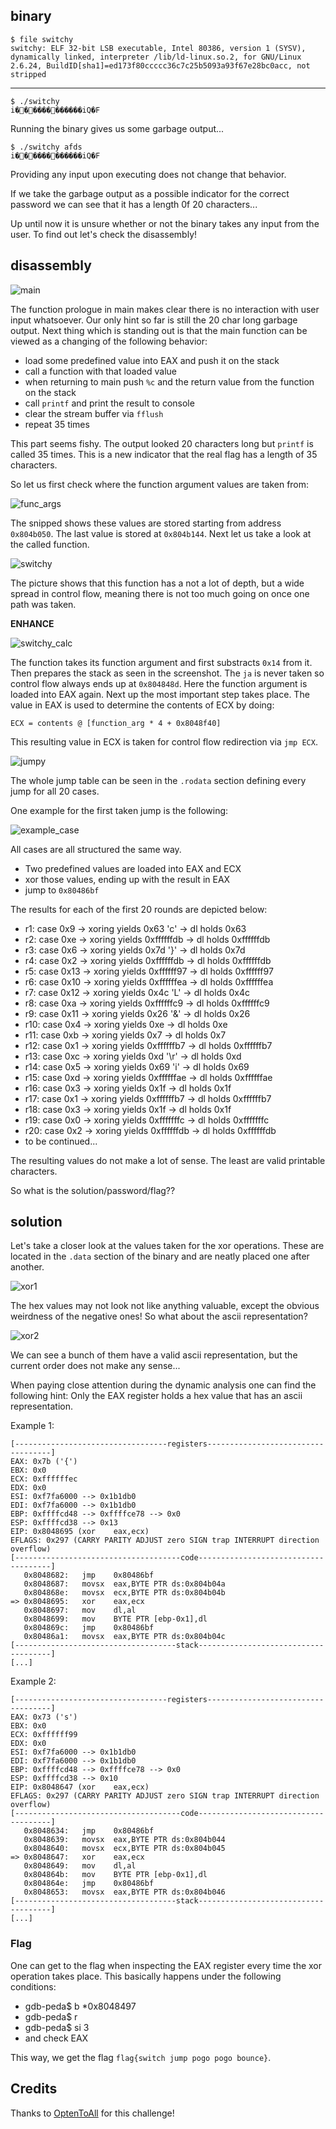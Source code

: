 ## binary

	$ file switchy
	switchy: ELF 32-bit LSB executable, Intel 80386, version 1 (SYSV), dynamically linked, interpreter /lib/ld-linux.so.2, for GNU/Linux 2.6.24, BuildID[sha1]=ed173f80ccccc36c7c25b5093a93f67e28bc0acc, not stripped

----
	$ ./switchy 
	i������������iQ�F


Running the binary gives us some garbage output...

	$ ./switchy afds
	i������������iQ�F
	
Providing any input upon executing does not change that behavior.

If we take the garbage output as a possible indicator for the correct password we can see that it has a length 0f 20 characters...

Up until now it is unsure whether or not the binary takes any input from the user. To find out let's check the disassembly!

## disassembly

![main](https://github.com/0x00rick/reverse_engineering/blob/master/switchy/images/main1.png)

The function prologue in main makes clear there is no interaction with user input whatsoever.
Our only hint so far is still the 20 char long garbage output.
Next thing which  is standing out is that the main function can be viewed as a changing of the following behavior:

* load some predefined value into EAX and push it on the stack
* call a function with that loaded value
* when returning to main push `%c` and the return value from the function on the stack
* call `printf` and print the result to console
* clear the stream buffer via `fflush`
* repeat 35 times

This part seems fishy. The output looked 20 characters long but `printf` is called 35 times.
This is a new indicator that the real flag has a length of 35 characters.

So let us first check where the function argument values are taken from:


![func_args](https://github.com/0x00rick/reverse_engineering/blob/master/switchy/images/func_args.png)

The snipped shows these values are stored starting from address `0x804b050`. The last value is stored at `0x804b144`.
Next let us take a look at the called function.

![switchy](https://github.com/0x00rick/reverse_engineering/blob/master/switchy/images/switchy.png)

The picture shows that this function has a not a lot of depth, but a wide spread in control flow, meaning there is not too much going on once one path was taken.

**ENHANCE**

![switchy_calc](https://github.com/0x00rick/reverse_engineering/blob/master/switchy/images/switchy_calc.png)

The function takes its function argument and first substracts `0x14` from it. Then prepares the stack as seen in the screenshot.
The `ja` is never taken so control flow always ends up at `0x804848d`.
Here the function argument is loaded into EAX again.
Next up the most important step takes place.
The value in EAX is used to determine the contents of ECX by doing:

	
	ECX = contents @ [function_arg * 4 + 0x8048f40]
	

This resulting value in ECX is taken for control flow redirection via `jmp ECX`.
	
![jumpy](https://github.com/0x00rick/reverse_engineering/blob/master/switchy/images/jumpy.png)

The whole jump table can be seen in the `.rodata` section defining every jump for all 20 cases.

One example for the first taken jump is the following:

![example_case](https://github.com/0x00rick/reverse_engineering/blob/master/switchy/images/example_case.png)

All cases are all structured the same way.

* Two predefined values are loaded into EAX and ECX
* xor those values, ending up with the result in EAX
* jump to `0x80486bf`

The results for each of the first 20 rounds are depicted below:

* r1: case 0x9 -> xoring yields 0x63 'c' -> dl holds 0x63
* r2: case 0xe -> xoring yields 0xffffffdb -> dl holds 0xffffffdb
* r3: case 0x6 -> xoring yields 0x7d '}' -> dl holds 0x7d
* r4: case 0x2 -> xoring yields 0xffffffdb -> dl holds 0xffffffdb
* r5: case 0x13 -> xoring yields 0xffffff97 -> dl holds 0xffffff97
* r6: case 0x10 -> xoring yields 0xffffffea -> dl holds 0xffffffea
* r7: case 0x12 -> xoring yields 0x4c 'L' -> dl holds 0x4c
* r8: case 0xa -> xoring yields 0xffffffc9 -> dl holds 0xffffffc9
* r9: case 0x11 -> xoring yields 0x26 '&' -> dl holds 0x26
* r10: case 0x4 -> xoring yields 0xe -> dl holds 0xe
* r11: case 0xb -> xoring yields 0x7 -> dl holds 0x7
* r12: case 0x1 -> xoring yields 0xffffffb7 -> dl holds 0xffffffb7
* r13: case 0xc -> xoring yields 0xd '\r' -> dl holds 0xd
* r14: case 0x5 -> xoring yields 0x69 'i' -> dl holds 0x69
* r15: case 0xd -> xoring yields 0xffffffae -> dl holds 0xffffffae
* r16: case 0x3 -> xoring yields 0x1f -> dl holds 0x1f
* r17: case 0x1 -> xoring yields 0xffffffb7 -> dl holds 0xffffffb7
* r18: case 0x3 -> xoring yields 0x1f -> dl holds 0x1f
* r19: case 0x0 -> xoring yields 0xfffffffc -> dl holds 0xfffffffc
* r20: case 0x2 -> xoring yields 0xffffffdb -> dl holds 0xffffffdb
* to be continued...

The resulting values do not make a lot of sense.
The least are valid printable characters.

So what is the solution/password/flag??



## solution

Let's take a closer look at the values taken for the xor operations.
These are located in the `.data` section of the binary and are neatly placed one after another.

![xor1](https://github.com/0x00rick/reverse_engineering/blob/master/switchy/images/xor_vals1.png)

The hex values may not look not like anything valuable, except the obvious weirdness of the negative ones!
So what about the ascii representation?

![xor2](https://github.com/0x00rick/reverse_engineering/blob/master/switchy/images/xor_vals2.png)

We can see a bunch of them have a valid ascii representation, but the current order does not make any sense...

When paying close attention during the dynamic analysis one can find the following hint:
Only the EAX register holds a hex value that has an ascii representation.

Example 1:

	[----------------------------------registers-----------------------------------]
	EAX: 0x7b ('{')
	EBX: 0x0 
	ECX: 0xffffffec 
	EDX: 0x0 
	ESI: 0xf7fa6000 --> 0x1b1db0 
	EDI: 0xf7fa6000 --> 0x1b1db0 
	EBP: 0xffffcd48 --> 0xffffce78 --> 0x0 
	ESP: 0xffffcd38 --> 0x13 
	EIP: 0x8048695 (xor    eax,ecx)
	EFLAGS: 0x297 (CARRY PARITY ADJUST zero SIGN trap INTERRUPT direction overflow)
	[-------------------------------------code-------------------------------------]
	   0x8048682:	jmp    0x80486bf
	   0x8048687:	movsx  eax,BYTE PTR ds:0x804b04a
	   0x804868e:	movsx  ecx,BYTE PTR ds:0x804b04b
	=> 0x8048695:	xor    eax,ecx
	   0x8048697:	mov    dl,al
	   0x8048699:	mov    BYTE PTR [ebp-0x1],dl
	   0x804869c:	jmp    0x80486bf
	   0x80486a1:	movsx  eax,BYTE PTR ds:0x804b04c
	[------------------------------------stack-------------------------------------]
	[...]


Example 2:

	[----------------------------------registers-----------------------------------]
	EAX: 0x73 ('s')
	EBX: 0x0 
	ECX: 0xffffff99 
	EDX: 0x0 
	ESI: 0xf7fa6000 --> 0x1b1db0 
	EDI: 0xf7fa6000 --> 0x1b1db0 
	EBP: 0xffffcd48 --> 0xffffce78 --> 0x0 
	ESP: 0xffffcd38 --> 0x10 
	EIP: 0x8048647 (xor    eax,ecx)
	EFLAGS: 0x297 (CARRY PARITY ADJUST zero SIGN trap INTERRUPT direction overflow)
	[-------------------------------------code-------------------------------------]
	   0x8048634:	jmp    0x80486bf
	   0x8048639:	movsx  eax,BYTE PTR ds:0x804b044
	   0x8048640:	movsx  ecx,BYTE PTR ds:0x804b045
	=> 0x8048647:	xor    eax,ecx
	   0x8048649:	mov    dl,al
	   0x804864b:	mov    BYTE PTR [ebp-0x1],dl
	   0x804864e:	jmp    0x80486bf
	   0x8048653:	movsx  eax,BYTE PTR ds:0x804b046
	[------------------------------------stack-------------------------------------]
	[...]


### Flag

One can get to the flag when inspecting the EAX register every time the xor operation takes place.
This basically happens under the following conditions:

* gdb-peda$ b *0x8048497
* gdb-peda$ r
* gdb-peda$ si 3
* and check EAX

This way, we get the flag `flag{switch jump pogo pogo bounce}`.

## Credits

Thanks to [OptenToAll](https://ctftime.org/team/9135) for this challenge!